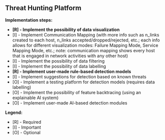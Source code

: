 ## Threat Hunting Platform
**Implementation steps:**
- **[R] - Implement the possibility of data visualization**
- [I] - Implement Communication Mapping (with more info such as n_links created to each host, n_links accepted/dropped/rejected, etc.; each info allows for different visualization modes: Failure Mapping Mode, Service Mapping Mode, etc.; note: communication mapping shows every host that is engaged in network activities with any other host)
- [I] - Implement the possibility of data filtering
- [I] - Implement the possibility of data labelling
- **[R] - Implement user-made rule-based detection models**
- [I] - Implement suggestions for detection based on known threats
- [O] - Implement a testing platform for detection models (requires data labelling)
- [O] - Implement the possibility of feature backtracing (using an explainable AI system)
- [O] - Implement user-made AI-based detection modules

**Legend:**
- [R] - Required
- [I] - Important
- [O] - Optional